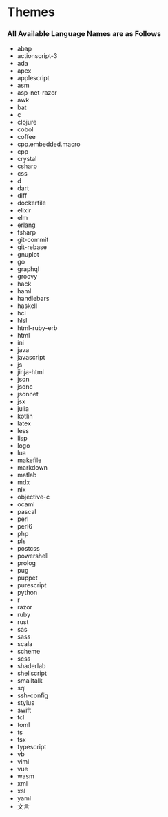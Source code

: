 # Themes


### All Available Language Names are as Follows

* abap
* actionscript-3
* ada
* apex
* applescript
* asm
* asp-net-razor
* awk
* bat
* c
* clojure
* cobol
* coffee
* cpp.embedded.macro
* cpp
* crystal
* csharp
* css
* d
* dart
* diff
* dockerfile
* elixir
* elm
* erlang
* fsharp
* git-commit
* git-rebase
* gnuplot
* go
* graphql
* groovy
* hack
* haml
* handlebars
* haskell
* hcl
* hlsl
* html-ruby-erb
* html
* ini
* java
* javascript
* js
* jinja-html
* json
* jsonc
* jsonnet
* jsx
* julia
* kotlin
* latex
* less
* lisp
* logo
* lua
* makefile
* markdown
* matlab
* mdx
* nix
* objective-c
* ocaml
* pascal
* perl
* perl6
* php
* pls
* postcss
* powershell
* prolog
* pug
* puppet
* purescript
* python
* r
* razor
* ruby
* rust
* sas
* sass
* scala
* scheme
* scss
* shaderlab
* shellscript
* smalltalk
* sql
* ssh-config
* stylus
* swift
* tcl
* toml
* ts
* tsx
* typescript
* vb
* viml
* vue
* wasm
* xml
* xsl
* yaml
* 文言
